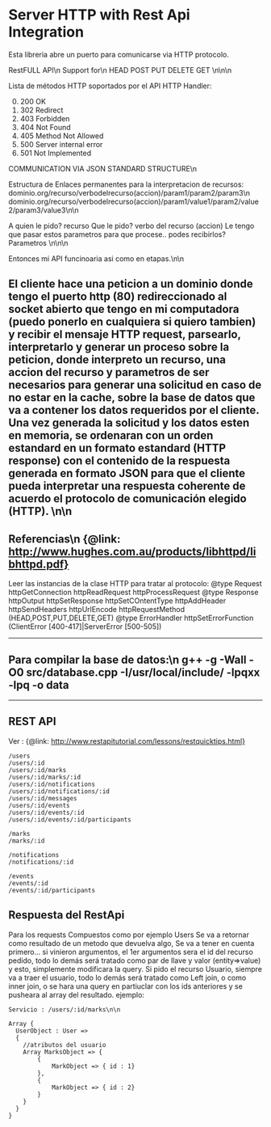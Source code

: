 Server HTTP with Rest Api Integration
=============

Esta libreria abre un puerto para comunicarse via HTTP protocolo.


RestFULL API\n
Support for\n
HEAD POST PUT DELETE GET \n\n\n

Lista de métodos HTTP soportados por el API HTTP Handler:

0. 200 OK
0. 302 Redirect
0. 403 Forbidden
0. 404 Not Found
0. 405 Method Not Allowed
0. 500 Server internal error
0. 501 Not Implemented

COMMUNICATION VIA JSON STANDARD STRUCTURE\n

Estructura de Enlaces permanentes para la interpretacion de recursos:
dominio.org/recurso/verbodelrecurso(accion)/param1/param2/param3\n
dominio.org/recurso/verbodelrecurso(accion)/param1/value1/param2/value2/param3/value3\n\n

A quien le pido? recurso
Que le pido?  verbo del recurso (accion)
Le tengo que pasar estos parametros para que procese.. podes recibirlos? Parametros
\n\n\n

Entonces mi API funcinoaria asi como en etapas.\n\n

El cliente hace una peticion a un dominio donde tengo el puerto http (80) redireccionado al socket abierto que tengo en mi computadora (puedo ponerlo en cualquiera si quiero tambien) y recibir el mensaje HTTP request, parsearlo, interpretarlo y generar un proceso sobre la peticion, donde interpreto un recurso, una accion del recurso y parametros de ser necesarios para generar una solicitud en caso de no estar en la cache, sobre la base de datos que va a contener los datos requeridos por el cliente.
Una vez generada la solicitud y los datos esten en memoria, se ordenaran con un orden estandard en un formato estandard (HTTP response) con el contenido de la respuesta generada en formato JSON para que el cliente pueda interpretar una respuesta coherente de acuerdo el protocolo de comunicación elegido (HTTP).
\n\n
--------------
Referencias\n
{@link: http://www.hughes.com.au/products/libhttpd/libhttpd.pdf}
--------------
Leer las instancias de la clase HTTP para tratar al protocolo:
@type Request
httpGetConnection
httpReadRequest
httpProcessRequest
@type Response
httpOutput
httpSetResponse
httpSetCOntentType
httpAddHeader
httpSendHeaders
httpUrlEncode
httpRequestMethod (HEAD,POST,PUT,DELETE,GET)
@type ErrorHandler
httpSetErrorFunction (ClientError [400-417]|ServerError [500-505])

------------
Para compilar la base de datos:\n
g++ -g -Wall -O0 src/database.cpp -I/usr/local/include/ -lpqxx -lpq -o data
------------

-----------------------------------------------------

REST API
-----------

Ver : {@link: http://www.restapitutorial.com/lessons/restquicktips.html}


```
/users
/users/:id
/users/:id/marks
/users/:id/marks/:id
/users/:id/notifications
/users/:id/notifications/:id
/users/:id/messages
/users/:id/events
/users/:id/events/:id
/users/:id/events/:id/participants

/marks
/marks/:id

/notifications
/notifications/:id

/events
/events/:id
/events/:id/participants
```


Respuesta del RestApi
------

Para los requests Compuestos como por ejemplo Users
Se va a retornar como resultado de un metodo que devuelva algo,
Se va a tener en cuenta primero... si vinieron argumentos, el 1er argumentos
sera el id del recurso pedido, todo lo demás será tratado como par de 
llave y valor (entity=>value) y esto, simplemente modificara la query.
Si pido el recurso Usuario, siempre va a traer el usuario, todo lo demás
será tratado como Left join, o como inner join, o se hara una query en partiuclar con los ids
anteriores y se pusheara al array del resultado.
ejemplo:


```
Servicio : /users/:id/marks\n\n

Array {
  UserObject : User =>
  {
	//atributos del usuario
	Array MarksObject => {
		{		
			MarkObject => { id : 1}
		},
		{
			MarkObject => { id : 2}
		}
	}
  }
}
```



